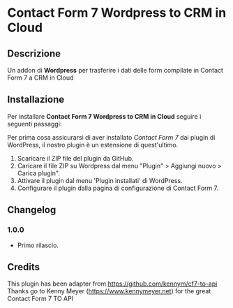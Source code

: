 # Contact Form 7 Wordpress to CRM in Cloud

## Descrizione
Un addon di **Wordpress** per trasferire i dati delle form compilate in Contact Form 7 a CRM in Cloud

## Installazione

Per installare **Contact Form 7 Wordpress to CRM in Cloud** seguire i seguenti passaggi:

Per prima cosa assicurarsi di aver installato *Contact Form 7* dai plugin di WordPress,
il nostro plugin è un estensione di quest'ultimo.

1. Scaricare il ZIP file del plugin da GitHub.
2. Caricare il file ZIP su Wordpress dal menu "Plugin" > Aggiungi nuovo > Carica plugin".
3. Attivare il plugin dal menu 'Plugin installati' di WordPress.
4. Configurare il plugin dalla pagina di configurazione di Contact Form 7.

## Changelog

### 1.0.0
* Primo rilascio.

## Credits
This plugin has been adapter from https://github.com/kennym/cf7-to-api
Thanks go to Kenny Meyer (https://www.kennymeyer.net) for the great Contact Form 7 TO API